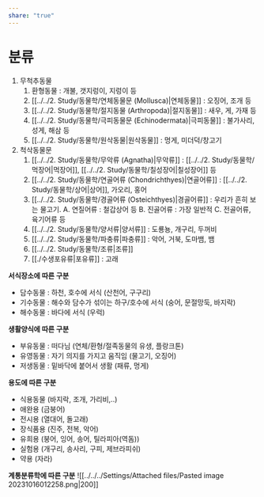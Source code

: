 ```yaml
---
share: "true"
---
```


# 분류

1. 무척추동물
	1) 환형동물 : 개불, 갯지렁이, 지렁이 등
	2) [[../../2. Study/동물학/연체동물문 (Mollusca)|연체동물]] : 오징어, 조개 등
	3) [[../../2. Study/동물학/절지동물 (Arthropoda)|절지동물]] : 새우, 게, 가재 등
	4) [[../../2. Study/동물학/극피동물문 (Echinodermata)|극피동물]] : 불가사리, 성게, 해삼 등
	5) [[../../2. Study/동물학/원삭동물|원삭동물]] : 멍게, 미더덕/창고기
2. 척삭동물문
	1) [[../../2. Study/동물학/무악류 (Agnatha)|무악류]] : [[../../2. Study/동물학/먹장어|먹장어]], [[../../2. Study/동물학/칠성장어|칠성장어]] 등
	2) [[../../2. Study/동물학/연골어류 (Chondrichthyes)|연골어류]] : [[../../2. Study/동물학/상어|상어]], 가오리, 홍어
	3) [[../../2. Study/동물학/경골어류 (Osteichthyes)|경골어류]] : 우리가 흔히 보는 물고기.
		A. 연질어류 : 철갑상어 등
		B.  진골어류 : 가장 일반적
		C. 전골어류, 육기어류 등
	4) [[../../2. Study/동물학/양서류|양서류]] : 도룡뇽, 개구리, 두꺼비
	5) [[../../2. Study/동물학/파충류|파충류]] : 악어, 거북, 도마뱀, 뱀
	6) [[../../2. Study/동물학/조류|조류]]
	7) [[./수생포유류|포유류]] : 고래

**서식장소에 따른 구분**
- 담수동물 : 하천, 호수에 서식 (산천어, 구구리)
- 기수동물 : 해수와 담수가 섞이는 하구/호수에 서식 (숭어, 문절망둑, 바지락)
- 해수동물 : 바다에 서식 (우럭)

**생활양식에 따른 구분**
- 부유동물 : 떠다님 (연체/환형/절족동물의 유생, 플랑크톤)
- 유영동물 : 자기 의지를 가지고 움직임 (물고기, 오징어)
- 저생동물 : 밑바닥에 붙어서 생활 (패류, 멍게)

**용도에 따른 구분**
- 식용동물 (바지락, 조개, 가리비,..)
- 애완용 (금붕어)
- 전시용 (열대어, 돌고래)
- 장식품용 (진주, 전복, 악어)
- 유희용 (붕어, 잉어, 송어, 틸라피아(역돔))
- 실험용 (개구리, 송사리, 구피, 제브라피쉬)
- 약용 (자라)

**계통분류학에 따른 구분**
![[../../../Settings/Attached files/Pasted image 20231016012258.png|200]]

